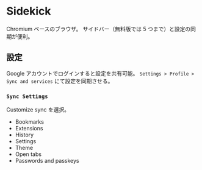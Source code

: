 # Sidekick

Chromium ベースのブラウザ。
サイドバー（無料版では 5 つまで）と設定の同期が便利。

## 設定

Google アカウントでログインすると設定を共有可能。
`Settings > Profile > Sync and services` にて設定を同期させる。

### `Sync Settings`

Customize sync を選択。

- Bookmarks
- Extensions
- History
- Settings
- Theme
- Open tabs
- Passwords and passkeys
